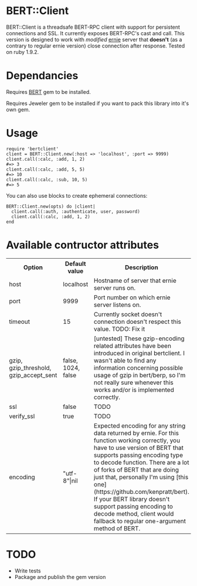 # BERT::Client

BERT::Client is a threadsafe BERT-RPC client with support for persistent 
connections and SSL. It currently exposes BERT-RPC's cast and call.
This version is designed to work with *modified* [ernie](https://github.com/mojombo/ernie) server that **doesn't** (as a contrary to regular ernie version) close connection after response.
Tested on ruby 1.9.2.

# Dependancies

Requires [BERT](https://github.com/mojombo/bert) gem to be installed.

Requires Jeweler gem to be installed if you want to pack this library into it's own gem.

# Usage

    require 'bertclient'
    client = BERT::Client.new(:host => 'localhost', :port => 9999)
    client.call(:calc, :add, 1, 2)
    #=> 3
    client.call(:calc, :add, 5, 5)
    #=> 10
    client.call(:calc, :sub, 10, 5)
    #=> 5

You can also use blocks to create ephemeral connections:

    BERT::Client.new(opts) do |client|
      client.call(:auth, :authenticate, user, password)
      client.call(:calc, :add, 1, 2)
    end

# Available contructor attributes

<table>
    <tr>
        <th>Option</th><th>Default value</th><th>Description</th>
    </tr>
    <tr>
        <td>
            host
        </td>
        <td>
            localhost
        </td>
        <td>
            Hostname of server that ernie server runs on.
        </td>
    </tr>
    <tr>
        <td>
            port
        </td>
        <td>
            9999
        </td>
        <td>
            Port number on which ernie server listens on.
        </td>
    </tr>
    <tr>
        <td>
            timeout
        </td>
        <td>
            15
        </td>
        <td>
            Currently socket doesn't connection doesn't respect this value. TODO: Fix it
        </td>
    </tr>
    <tr>
        <td>
            gzip, gzip_threshold, gzip_accept_sent
        </td>
        <td>
            false, 1024, false
        </td>
        <td>
            [untested] These gzip-encoding related attributes have been introduced in original bertclient. I wasn't able to find any information concerning possible usage of gzip in bert/berp, so I'm not really sure whenever this works and/or is implemented correctly.
        </td>
    </tr>
    <tr>
        <td>
            ssl
        </td>
        <td>
            false
        </td>
        <td>
            TODO
        </td>
    </tr>
    <tr>
        <td>
            verify_ssl
        </td>
        <td>
            true
        </td>
        <td>
            TODO
        </td>
    </tr>
    <tr>
        <td>
            encoding
        </td>
        <td>
            "utf-8"|nil
        </td>
        <td>
            Expected encoding for any string data returned by ernie. For this function working correctly, you have to use version of BERT that supports passing encoding type to decode function.
            There are a lot of forks of BERT that are doing just that, personally I'm using [this one](https://github.com/kenpratt/bert).
            If your BERT library doesn't support passing encoding to decode method, client would fallback to regular one-argument method of BERT.
        </td>
    </tr>
</table>

# TODO

* Write tests
* Package and publish the gem version